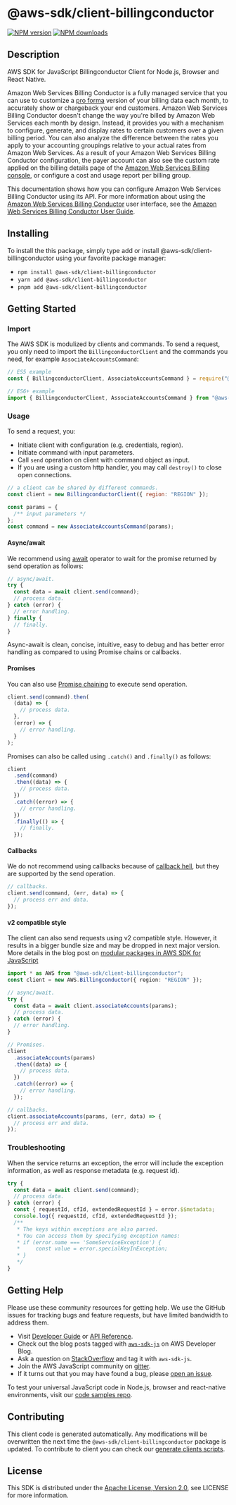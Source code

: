 <!-- generated file, do not edit directly -->

# @aws-sdk/client-billingconductor

[![NPM version](https://img.shields.io/npm/v/@aws-sdk/client-billingconductor/latest.svg)](https://www.npmjs.com/package/@aws-sdk/client-billingconductor)
[![NPM downloads](https://img.shields.io/npm/dm/@aws-sdk/client-billingconductor.svg)](https://www.npmjs.com/package/@aws-sdk/client-billingconductor)

## Description

AWS SDK for JavaScript Billingconductor Client for Node.js, Browser and React Native.

<p>Amazon Web Services Billing Conductor is a fully managed service that you can use
to customize a <a href="https://docs.aws.amazon.com/billingconductor/latest/userguide/understanding-eb.html#eb-other-definitions">pro forma</a> version of your billing data each month, to accurately show or chargeback
your end customers. Amazon Web Services Billing Conductor doesn't change the way
you're billed by Amazon Web Services each month by design. Instead, it provides you with a
mechanism to configure, generate, and display rates to certain customers over a given billing
period. You can also analyze the difference between the rates you apply to your accounting
groupings relative to your actual rates from Amazon Web Services. As a result of your Amazon Web Services Billing Conductor configuration, the payer account can also see the
custom rate applied on the billing details page of the <a href="https://console.aws.amazon.com/billing">Amazon Web Services Billing console</a>, or configure a cost and usage report per
billing group.</p>
<p>This documentation shows how you can configure Amazon Web Services Billing Conductor using its
API. For more information about using the <a href="https://console.aws.amazon.com/billingconductor/">Amazon Web Services
Billing Conductor</a> user interface, see the <a href="https://docs.aws.amazon.com/billingconductor/latest/userguide/what-is-billingconductor.html"> Amazon Web Services Billing Conductor User Guide</a>.</p>

## Installing

To install the this package, simply type add or install @aws-sdk/client-billingconductor
using your favorite package manager:

- `npm install @aws-sdk/client-billingconductor`
- `yarn add @aws-sdk/client-billingconductor`
- `pnpm add @aws-sdk/client-billingconductor`

## Getting Started

### Import

The AWS SDK is modulized by clients and commands.
To send a request, you only need to import the `BillingconductorClient` and
the commands you need, for example `AssociateAccountsCommand`:

```js
// ES5 example
const { BillingconductorClient, AssociateAccountsCommand } = require("@aws-sdk/client-billingconductor");
```

```ts
// ES6+ example
import { BillingconductorClient, AssociateAccountsCommand } from "@aws-sdk/client-billingconductor";
```

### Usage

To send a request, you:

- Initiate client with configuration (e.g. credentials, region).
- Initiate command with input parameters.
- Call `send` operation on client with command object as input.
- If you are using a custom http handler, you may call `destroy()` to close open connections.

```js
// a client can be shared by different commands.
const client = new BillingconductorClient({ region: "REGION" });

const params = {
  /** input parameters */
};
const command = new AssociateAccountsCommand(params);
```

#### Async/await

We recommend using [await](https://developer.mozilla.org/en-US/docs/Web/JavaScript/Reference/Operators/await)
operator to wait for the promise returned by send operation as follows:

```js
// async/await.
try {
  const data = await client.send(command);
  // process data.
} catch (error) {
  // error handling.
} finally {
  // finally.
}
```

Async-await is clean, concise, intuitive, easy to debug and has better error handling
as compared to using Promise chains or callbacks.

#### Promises

You can also use [Promise chaining](https://developer.mozilla.org/en-US/docs/Web/JavaScript/Guide/Using_promises#chaining)
to execute send operation.

```js
client.send(command).then(
  (data) => {
    // process data.
  },
  (error) => {
    // error handling.
  }
);
```

Promises can also be called using `.catch()` and `.finally()` as follows:

```js
client
  .send(command)
  .then((data) => {
    // process data.
  })
  .catch((error) => {
    // error handling.
  })
  .finally(() => {
    // finally.
  });
```

#### Callbacks

We do not recommend using callbacks because of [callback hell](http://callbackhell.com/),
but they are supported by the send operation.

```js
// callbacks.
client.send(command, (err, data) => {
  // process err and data.
});
```

#### v2 compatible style

The client can also send requests using v2 compatible style.
However, it results in a bigger bundle size and may be dropped in next major version. More details in the blog post
on [modular packages in AWS SDK for JavaScript](https://aws.amazon.com/blogs/developer/modular-packages-in-aws-sdk-for-javascript/)

```ts
import * as AWS from "@aws-sdk/client-billingconductor";
const client = new AWS.Billingconductor({ region: "REGION" });

// async/await.
try {
  const data = await client.associateAccounts(params);
  // process data.
} catch (error) {
  // error handling.
}

// Promises.
client
  .associateAccounts(params)
  .then((data) => {
    // process data.
  })
  .catch((error) => {
    // error handling.
  });

// callbacks.
client.associateAccounts(params, (err, data) => {
  // process err and data.
});
```

### Troubleshooting

When the service returns an exception, the error will include the exception information,
as well as response metadata (e.g. request id).

```js
try {
  const data = await client.send(command);
  // process data.
} catch (error) {
  const { requestId, cfId, extendedRequestId } = error.$$metadata;
  console.log({ requestId, cfId, extendedRequestId });
  /**
   * The keys within exceptions are also parsed.
   * You can access them by specifying exception names:
   * if (error.name === 'SomeServiceException') {
   *     const value = error.specialKeyInException;
   * }
   */
}
```

## Getting Help

Please use these community resources for getting help.
We use the GitHub issues for tracking bugs and feature requests, but have limited bandwidth to address them.

- Visit [Developer Guide](https://docs.aws.amazon.com/sdk-for-javascript/v3/developer-guide/welcome.html)
  or [API Reference](https://docs.aws.amazon.com/AWSJavaScriptSDK/v3/latest/index.html).
- Check out the blog posts tagged with [`aws-sdk-js`](https://aws.amazon.com/blogs/developer/tag/aws-sdk-js/)
  on AWS Developer Blog.
- Ask a question on [StackOverflow](https://stackoverflow.com/questions/tagged/aws-sdk-js) and tag it with `aws-sdk-js`.
- Join the AWS JavaScript community on [gitter](https://gitter.im/aws/aws-sdk-js-v3).
- If it turns out that you may have found a bug, please [open an issue](https://github.com/aws/aws-sdk-js-v3/issues/new/choose).

To test your universal JavaScript code in Node.js, browser and react-native environments,
visit our [code samples repo](https://github.com/aws-samples/aws-sdk-js-tests).

## Contributing

This client code is generated automatically. Any modifications will be overwritten the next time the `@aws-sdk/client-billingconductor` package is updated.
To contribute to client you can check our [generate clients scripts](https://github.com/aws/aws-sdk-js-v3/tree/main/scripts/generate-clients).

## License

This SDK is distributed under the
[Apache License, Version 2.0](http://www.apache.org/licenses/LICENSE-2.0),
see LICENSE for more information.
